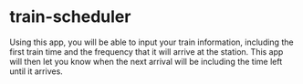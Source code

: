 # train-scheduler

Using this app, you will be able to input your train information, including the first train time and the frequency that it will arrive at the station. This app will then let you know when the next arrival will be including the time left until it arrives.
